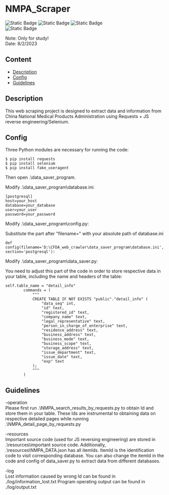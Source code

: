 # NMPA_Scraper
![Static Badge](https://img.shields.io/badge/python-3.7%2B-blue)
![Static Badge](https://img.shields.io/badge/selenium-v4.0+-blue)
![Static Badge](https://img.shields.io/badge/requests-yes!-blue)  
![Static Badge](https://img.shields.io/badge/database-postgreSQL-green)


Note: Only for study!  
Date: 8/2/2023

## Content
- [Description](#desc)
- [Config](#config)
- [Guidelines](#guidelines)

<span id="desc"></span>
## Description
This web scraping project is designed to extract data and information from China National Medical Products Administration using Requests + JS reverse engineering/Selenium. 

<span id="config"></span>
## Config
Three Python modules are necessary for running the code:
```
$ pip install requests
$ pip install selenium
$ pip install fake_useragent
```

Then open .\data_saver_program.

Modify .\data_saver_program\database.ini:
```
[postgresql]
host=your_host
database=your_database
user=your_user
password=your_password
```

Modify .\data_saver_program\config.py:

Substitute the part after "filename=" with your absolute path of database.ini
```
def config(filename='D:\CFDA_web_crawler\data_saver_program\database.ini', section='postgresql'):

```


Modify .\data_saver_program\data_saver.py:

You need to adjust this part of the code in order to store respective data in your table, including the name and headers of the table:
```
self.table_name = "detail_info"
        commands = (
            """
            CREATE TABLE IF NOT EXISTS "public"."detail_info" (
                "data_seq" int,
                "id" text,
	            "registered_id" text,
                "company_name" text,
	            "legal_representative" text,
                "person_in_charge_of_enterprise" text,
                "residence_address" text,
                "business_address" text,
                "business_mode" text,
                "business_scope" text, 
                "storage_address" text,
                "issue_department" text,
                "issue_date" text,
                "exp" text
            );
            """
        )
```

<span id="guidelines"></span>
## Guidelines
-operation  
Please first run .\NMPA_search_results_by_requests.py to obtain Id and store them in your table. These Ids are instrumental to obtaining data on respective detailed pages while running .\NMPA_detail_page_by_requests.py

-resources  
Important source code (used for JS reversing engineering) are stored in .\resources\important source code. Additionally, .\resources\NMPA_DATA.json has all itemIds. ItemId is the identification code to visit corresponding database. You can also change the itemId in the code and config of data_saver.py to extract data from different databases.

-log  
Lost information caused by wrong Id can be found in ./log/information_lost.txt
Program operating output can be found in ./log/output.txt
